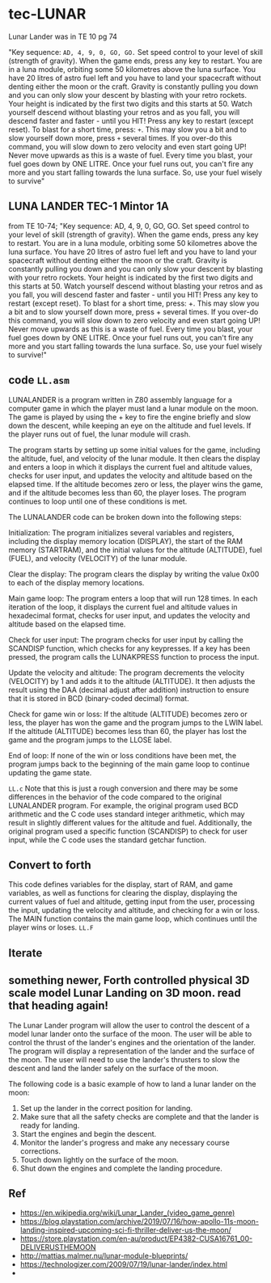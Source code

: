 # tec-LUNAR

Lunar Lander was in TE 10 pg 74

"Key sequence: `AD, 4, 9, 0, GO, GO.`
Set speed control to your level of skill (strength of gravity). When
the game ends, press any key to restart.
You are in a luna module, orbiting some 50 kilometres above the luna
surface. You have 20 litres of astro fuel left and you have to land your
spacecraft without denting either the moon or the craft.
Gravity is constantly pulling you down and you can only slow your
descent by blasting with your retro rockets.
Your height is indicated by the first two digits and this starts at 50.
Watch yourself descend without blasting your retros and as you fall, you
will descend faster and faster - until you HIT!
Press any key to restart (except reset). To blast for a short time, press:
`+`. This may slow you a bit and to slow yourself down more, press `+`
several times. If you over-do this command, you will slow down to zero
velocity and even start going UP! Never move upwards as this is a waste
of fuel.
Every time you blast, your fuel goes down by ONE LITRE. Once your fuel
runs out, you can't fire any more and you start falling towards the luna
surface.
So, use your fuel wisely to survive"




## LUNA LANDER TEC-1 Mintor 1A
from TE 10-74; "Key sequence: AD, 4, 9, 0, GO, GO.
Set speed control to your level of skill (strength of gravity). When
the game ends, press any key to restart.
You are in a luna module, orbiting some 50 kilometres above the luna
surface. You have 20 litres of astro fuel left and you have to land your
spacecraft without denting either the moon or the craft.
Gravity is constantly pulling you down and you can only slow your
descent by blasting with your retro rockets.
Your height is indicated by the first two digits and this starts at 50.
Watch yourself descend without blasting your retros and as you fall, you
will descend faster and faster - until you HIT!
Press any key to restart (except reset). To blast for a short time, press:
+. This may slow you a bit and to slow yourself down more, press +
several times. If you over-do this command, you will slow down to zero
velocity and even start going UP! Never move upwards as this is a waste
of fuel.
Every time you blast, your fuel goes down by ONE LITRE. Once your fuel
runs out, you can't fire any more and you start falling towards the luna
surface.
So, use your fuel wisely to survive!"

## code ```LL.asm```
LUNALANDER is a program written in Z80 assembly language for a computer game in which the player must land a lunar module on the moon. The game is played by using the + key to fire the engine briefly and slow down the descent, while keeping an eye on the altitude and fuel levels. If the player runs out of fuel, the lunar module will crash.

The program starts by setting up some initial values for the game, including the altitude, fuel, and velocity of the lunar module. It then clears the display and enters a loop in which it displays the current fuel and altitude values, checks for user input, and updates the velocity and altitude based on the elapsed time. If the altitude becomes zero or less, the player wins the game, and if the altitude becomes less than 60, the player loses. The program continues to loop until one of these conditions is met.

The LUNALANDER code can be broken down into the following steps:

Initialization: The program initializes several variables and registers, including the display memory location (DISPLAY), the start of the RAM memory (STARTRAM), and the initial values for the altitude (ALTITUDE), fuel (FUEL), and velocity (VELOCITY) of the lunar module.

Clear the display: The program clears the display by writing the value 0x00 to each of the display memory locations.

Main game loop: The program enters a loop that will run 128 times. In each iteration of the loop, it displays the current fuel and altitude values in hexadecimal format, checks for user input, and updates the velocity and altitude based on the elapsed time.

Check for user input: The program checks for user input by calling the SCANDISP function, which checks for any keypresses. If a key has been pressed, the program calls the LUNAKPRESS function to process the input.

Update the velocity and altitude: The program decrements the velocity (VELOCITY) by 1 and adds it to the altitude (ALTITUDE). It then adjusts the result using the DAA (decimal adjust after addition) instruction to ensure that it is stored in BCD (binary-coded decimal) format.

Check for game win or loss: If the altitude (ALTITUDE) becomes zero or less, the player has won the game and the program jumps to the LWIN label. If the altitude (ALTITUDE) becomes less than 60, the player has lost the game and the program jumps to the LLOSE label.

End of loop: If none of the win or loss conditions have been met, the program jumps back to the beginning of the main game loop to continue updating the game state.

``LL.c`` Note that this is just a rough conversion and there may be some differences in the behavior of the code compared to the original LUNALANDER program. For example, the original program used BCD arithmetic and the C code uses standard integer arithmetic, which may result in slightly different values for the altitude and fuel. Additionally, the original program used a specific function (SCANDISP) to check for user input, while the C code uses the standard getchar function.

## Convert to forth
This code defines variables for the display, start of RAM, and game variables, as well as functions for clearing the display, displaying the current values of fuel and altitude, getting input from the user, processing the input, updating the velocity and altitude, and checking for a win or loss. The MAIN function contains the main game loop, which continues until the player wins or loses. ```LL.F```



## Iterate
## something newer, Forth controlled physical 3D scale model Lunar Landing on 3D moon. read that heading again! 

The Lunar Lander program will allow the user to control the descent of a model lunar lander onto the surface of the moon. The user will be able to control the thrust of the lander's engines and the orientation of the lander. The program will display a representation of the lander and the surface of the moon. The user will need to use the lander's thrusters to slow the descent and land the lander safely on the surface of the moon.


The following code is a basic example of how to land a lunar lander on the moon:
1. Set up the lander in the correct position for landing.
2. Make sure that all the safety checks are complete and that the lander is ready for landing.
3. Start the engines and begin the descent.
4. Monitor the lander's progress and make any necessary course corrections.
5. Touch down lightly on the surface of the moon.
6. Shut down the engines and complete the landing procedure.


## Ref
- https://en.wikipedia.org/wiki/Lunar_Lander_(video_game_genre)
- https://blog.playstation.com/archive/2019/07/16/how-apollo-11s-moon-landing-inspired-upcoming-sci-fi-thriller-deliver-us-the-moon/
- https://store.playstation.com/en-au/product/EP4382-CUSA16761_00-DELIVERUSTHEMOON
- http://mattias.malmer.nu/lunar-module-blueprints/
- https://technologizer.com/2009/07/19/lunar-lander/index.html
- 




